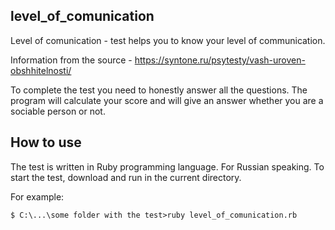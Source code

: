 ## level_of_comunication
Level of comunication - test helps you to know your level of communication. 

Information from the source - https://syntone.ru/psytesty/vash-uroven-obshhitelnosti/

To complete the test you need to honestly answer all the questions. The program will calculate your score and will give an answer whether you are a sociable person or not.

## How to use
The test is written in Ruby programming language. For Russian speaking.
To start the test, download and run in the current directory.

For example:

```
$ C:\...\some folder with the test>ruby level_of_comunication.rb
```
